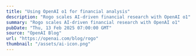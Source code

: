 ```yaml
---
title: "Using OpenAI o1 for financial analysis"
description: "Rogo scales AI-driven financial research with OpenAI o1"
summary: "Rogo scales AI-driven financial research with OpenAI o1"
pubDate: "Thu, 13 Feb 2025 07:00:00 GMT"
source: "OpenAI Blog"
url: "https://openai.com/blog/rogo"
thumbnail: "/assets/ai-icon.png"
---
```


